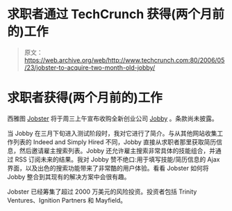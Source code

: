 # 求职者通过 TechCrunch 获得(两个月前的)工作

> 原文：<https://web.archive.org/web/http://www.techcrunch.com:80/2006/05/23/jobster-to-acquire-two-month-old-jobby/>

# 求职者获得(两个月前的)工作

 [](https://web.archive.org/web/20230214164944/http://www.gojobby.com/) 西雅图 [Jobster](https://web.archive.org/web/20230214164944/http://www.jobster.com/) 将于周三上午宣布收购全新创业公司 [Jobby](https://web.archive.org/web/20230214164944/http://www.gojobby.com/) 。条款尚未披露。

当 Jobby 在三月下旬进入测试阶段时，我对它进行了简介。与从其他网站收集工作列表的 Indeed and Simply Hired 不同，Jobby 直接从求职者那里获取简历信息，然后邀请雇主搜索列表。Jobby 还允许雇主搜索非常具体的技能组合，并通过 RSS 订阅未来的结果。我对 Jobby 赞不绝口:用于填写技能/简历信息的 Ajax 界面，以及出色的搜索功能带来了非常酷的用户体验。看看 Jobster 如何将 Jobby 整合到其现有的解决方案中会很有趣。

Jobster 已经筹集了超过 2000 万美元的风险投资。投资者包括 Trinity Ventures、Ignition Partners 和 Mayfield。